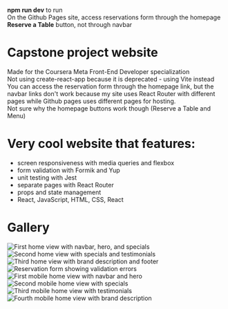 **npm run dev** to run  
On the Github Pages site, access reservations form through the homepage **Reserve a Table** button, not through navbar

# Capstone project website
Made for the Coursera Meta Front-End Developer specialization  
Not using create-react-app because it is deprecated - using Vite instead  
You can access the reservation form through the homepage link, but the navbar links don't work because my site uses React Router with different pages while Github pages uses different pages for hosting.  
Not sure why the homepage buttons work though (Reserve a Table and Menu)

# Very cool website that features:
- screen responsiveness with media queries and flexbox
- form validation with Formik and Yup
- unit testing with Jest
- separate pages with React Router
- props and state management
- React, JavaScript, HTML, CSS, React

# Gallery

![First home view with navbar, hero, and specials](home-1.png "First home view with navbar, hero, and specials")
![Second home view with specials and testimonials](home-2.png "Second home view with specials and testimonials")
![Third home view with brand description and footer](home-3.png "Third home view with brand description and footer")
![Reservation form showing validation errors](reservation.png "Reservation form")
![First mobile home view with navbar and hero](home-mobile-1.png "First mobile home view with navbar and hero")
![Second mobile home view with specials](home-mobile-2.png "Second mobile home view with specials")
![Third mobile home view with testimonials](home-mobile-3.png "Third mobile home view with testimonials")
![Fourth mobile home view with brand description](home-mobile-4.png "Fourth mobile home view with brand description")